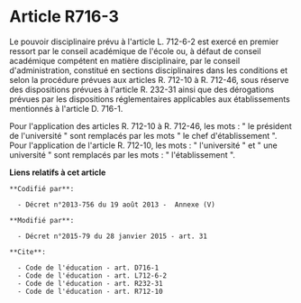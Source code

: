 # Article R716-3

Le pouvoir disciplinaire prévu à l'article L. 712-6-2 est exercé en premier ressort par le conseil académique de l'école ou,
à défaut de conseil académique compétent en matière disciplinaire, par le conseil d'administration, constitué en sections
disciplinaires dans les conditions et selon la procédure prévues aux articles R. 712-10 à R. 712-46, sous réserve des
dispositions prévues à l'article R. 232-31 ainsi que des dérogations prévues par les dispositions réglementaires applicables
aux établissements mentionnés à l'article D. 716-1.

Pour l'application des articles R. 712-10 à R. 712-46, les mots : " le président de l'université " sont remplacés par les
mots " le chef d'établissement ". Pour l'application de l'article R. 712-10, les mots : " l'université " et " une université
" sont remplacés par les mots : " l'établissement ".

**Liens relatifs à cet article**

	**Codifié par**:

	  - Décret n°2013-756 du 19 août 2013 -  Annexe (V)

	**Modifié par**:

	  - Décret n°2015-79 du 28 janvier 2015 - art. 31

	**Cite**:

	  - Code de l'éducation - art. D716-1
	  - Code de l'éducation - art. L712-6-2
	  - Code de l'éducation - art. R232-31
	  - Code de l'éducation - art. R712-10
